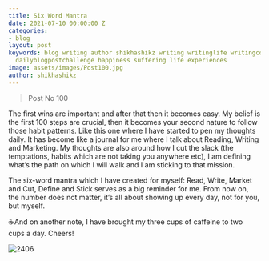 ```yaml
---
title: Six Word Mantra
date: 2021-07-10 00:00:00 Z
categories:
- blog
layout: post
keywords: blog writing author shikhashikz writing writinglife writingcommunity dailyblogpost
  dailyblogpostchallenge happiness suffering life experiences
image: assets/images/Post100.jpg
author: shikhashikz
---
```


>Post No 100
>

The first wins are important and after that then it becomes easy. My belief is the first 100 steps are crucial, then it becomes your second nature to follow those habit patterns. Like this one where I have started to pen my thoughts daily. It has become like a journal for me where I talk about Reading, Writing and Marketing. My thoughts are also around how I cut the slack (the temptations, habits which are not taking you anywhere etc), I am defining what’s the path on which I will walk and I am sticking to that mission. 

The six-word mantra which I have created for myself: Read, Write, Market and Cut, Define and Stick serves as a big reminder for me. From now on, the number does not matter, it’s all about showing up every day, not for you, but myself.

☕And on another note, I have brought my three cups of caffeine to two cups a day. Cheers!

![2406](https://user-images.githubusercontent.com/21696121/125183240-89054c00-e232-11eb-806e-b6d7440b314c.jpg)


